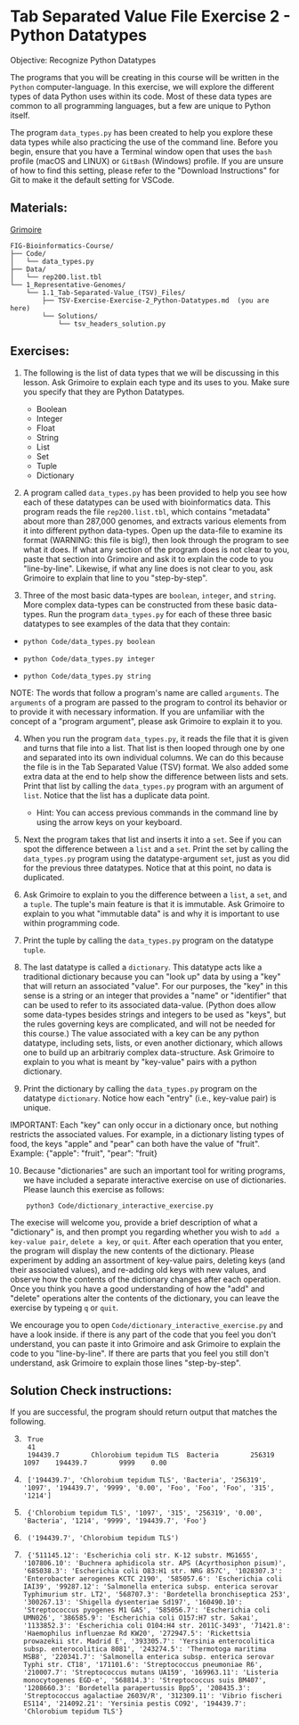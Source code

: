 # Tab Separated Value File Exercise 2 - Python Datatypes

Objective: Recognize Python Datatypes

The programs that you will be creating in this course will be written in the `Python` computer-language.
In this exercise, we will explore the different types of data Python uses within its code. Most of these data types are common to all programming languages, but a few are unique to Python itself. 

The program `data_types.py` has been created to help you explore these data types while also practicing the use of the command line. Before you begin, ensure that you have a Terminal window open that uses the `bash` profile (macOS and LINUX) or `GitBash` (Windows) profile.
If you are unsure of how to find this setting, please refer to the "Download Instructions" for Git to make it the default setting for VSCode.

## Materials: 
[Grimoire](https://chat.openai.com/g/g-n7Rs0IK86-grimoire)


```
FIG-Bioinformatics-Course/
├── Code/
│   └── data_types.py
├── Data/
│   └── rep200.list.tbl
└── 1_Representative-Genomes/
    └── 1.1_Tab-Separated-Value_(TSV)_Files/
        ├── TSV-Exercise-Exercise-2_Python-Datatypes.md  (you are here)
        └── Solutions/
            └── tsv_headers_solution.py
```


## Exercises: 

1. The following is the list of data types that we will be discussing in this lesson. Ask Grimoire to explain each type and its uses to you. Make sure you specify that they are Python Datatypes.
    * Boolean
    * Integer
    * Float
    * String
    * List
    * Set
    * Tuple
    * Dictionary

2. A program called `data_types.py` has been provided to help you see how each of these datatypes can be used with bioinformatics data. This program reads the file `rep200.list.tbl`, which contains "metadata" about more than 287,000 genomes, and extracts various elements from it into different python data-types. Open up the data-file to examine its format (WARNING: this file is big!), then look through the program to see what it does. If what any section of the program does is not clear to you, paste that section into Grimoire and ask it to explain the code to you "line-by-line". Likewise, if what any line does is not clear to you, ask Grimoire to explain that line to you "step-by-step".

3. Three of the most basic data-types are `boolean`, `integer`, and `string`. More complex data-types can be constructed from these basic data-types. Run the program `data_types.py` for each of these three basic datatypes to see examples of the data that they contain:

* `python Code/data_types.py boolean`

* `python Code/data_types.py integer`

* `python Code/data_types.py string`

NOTE: The words that follow a program's name are called `arguments`. The `arguments` of a program are passed to the program to control its behavior or to provide it with necessary information. If you are unfamiliar with the concept of a "program argument", please ask Grimoire to explain it to you.

4. When you run the program `data_types.py`, it reads the file that it is given and turns that file into a list. That list is then looped through one by one and separated into its own individual columns. We can do this because the file is in the Tab Separated Value (TSV) format. We also added some extra data at the end to help show the difference between lists and sets. Print that list by calling the `data_types.py` program with an argument of `list`.
Notice that the list has a duplicate data point. 
    * Hint: You can access previous commands in the command line by using the arrow keys on your keyboard.

5. Next the program takes that list and inserts it into a `set`. See if you can spot the difference between a `list` and a `set`. Print the set by calling the `data_types.py` program using the datatype-argument `set`, just as you did for the previous three datatypes. Notice that at this point, no data is duplicated.

6. Ask Grimoire to explain to you the difference between a `list`, a `set`, and a `tuple`. The tuple's main feature is that it is immutable. Ask Grimoire to explain to you what "immutable data" is and why it is important to use within programming code.

7. Print the tuple by calling the `data_types.py` program on the datatype `tuple`.

8. The last datatype is called a `dictionary`. This datatype acts like a traditional dictionary because you can "look up" data by using a "key" that will return an associated "value". For our purposes, the "key" in this sense is a string or an integer that provides a "name" or "identifier" that can be used to refer to its associated data-value. (Python does allow some data-types besides strings and integers to be used as "keys", but the rules governing keys are complicated, and will not be needed for this course.) The value associated with a key can be any python datatype, including sets, lists, or even another dictionary, which allows one to build up an arbitrariy complex data-structure. Ask Grimoire to explain to you what is meant by "key-value" pairs with a python dictionary. 

9. Print the dictionary by calling the `data_types.py` program on the datatype `dictionary`. Notice how each "entry" (i.e., key-value pair) is unique.

IMPORTANT: Each "key" can only occur in a dictionary once, but nothing restricts the associated values. For example, in a dictionary listing types of food, the keys "apple" and "pear" can both have the value of "fruit". Example: {"apple": "fruit", "pear": "fruit}

10. Because "dictionaries" are such an important tool for writing programs, we have included a separate interactive exercise on use of dictionaries. Please launch this exercise as follows:
```
    python3 Code/dictionary_interactive_exercise.py
```
The execise will welcome you, provide a brief description of what a "dictionary" is, and then prompt you regarding whether you wish to `add a key-value pair`, `delete a key`, or `quit`. After each operation that you enter, the program will display the new contents of the dictionary. Please experiment by adding an assortment of key-value pairs, deleting keys (and their associated values),
and re-adding old keys with new values, and observe how the contents of the dictionary changes after each operation. Once you think you have a good understanding of how the "add" and "delete" operations alter the contents of the dictionary, you can leave the exercise by typeing `q` or `quit`.

We encourage you to open `Code/dictionary_interactive_exercise.py` and have a look inside. if there is any part of the code that you feel you don't understand, you can paste it into Grimoire and ask Grimoire to explain the code to you "line-by-line". If there are parts that you feel you still don't understand, ask Grimoire to explain those lines "step-by-step".

## Solution Check instructions:
If you are successful, the program should return output that matches the following.

3. ```
    True
    41
    194439.7        Chlorobium tepidum TLS  Bacteria        256319  1097    194439.7        9999    0.00
    ```
4. ```
    ['194439.7', 'Chlorobium tepidum TLS', 'Bacteria', '256319', '1097', '194439.7', '9999', '0.00', 'Foo', 'Foo', 'Foo', '315', '1214']
    ```
5. ```
    {'Chlorobium tepidum TLS', '1097', '315', '256319', '0.00', 'Bacteria', '1214', '9999', '194439.7', 'Foo'}
    ```
7. ```
    ('194439.7', 'Chlorobium tepidum TLS')
    ```
9. ```
    {'511145.12': 'Escherichia coli str. K-12 substr. MG1655', '107806.10': 'Buchnera aphidicola str. APS (Acyrthosiphon pisum)', '685038.3': 'Escherichia coli O83:H1 str. NRG 857C', '1028307.3': 'Enterobacter aerogenes KCTC 2190', '585057.6': 'Escherichia coli IAI39', '99287.12': 'Salmonella enterica subsp. enterica serovar Typhimurium str. LT2', '568707.3': 'Bordetella bronchiseptica 253', '300267.13': 'Shigella dysenteriae Sd197', '160490.10': 'Streptococcus pyogenes M1 GAS', '585056.7': 'Escherichia coli UMN026', '386585.9': 'Escherichia coli O157:H7 str. Sakai', '1133852.3': 'Escherichia coli O104:H4 str. 2011C-3493', '71421.8': 'Haemophilus influenzae Rd KW20', '272947.5': 'Rickettsia prowazekii str. Madrid E', '393305.7': 'Yersinia enterocolitica subsp. enterocolitica 8081', '243274.5': 'Thermotoga maritima MSB8', '220341.7': 'Salmonella enterica subsp. enterica serovar Typhi str. CT18', '171101.6': 'Streptococcus pneumoniae R6', '210007.7': 'Streptococcus mutans UA159', '169963.11': 'Listeria monocytogenes EGD-e', '568814.3': 'Streptococcus suis BM407', '1208660.3': 'Bordetella parapertussis Bpp5', '208435.3': 'Streptococcus agalactiae 2603V/R', '312309.11': 'Vibrio fischeri ES114', '214092.21': 'Yersinia pestis CO92', '194439.7': 'Chlorobium tepidum TLS'}
    ```